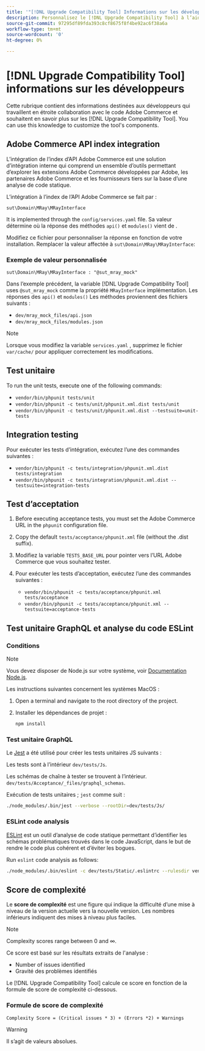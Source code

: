 ```yaml
---
title: '"[!DNL Upgrade Compatibility Tool] Informations sur les développeurs"'
description: Personnalisez le [!DNL Upgrade Compatibility Tool] à l’aide de l’intégration de l’index d’API.
source-git-commit: 97295df89fda393c8cf8675f8f4be92ac6f38a6a
workflow-type: tm+mt
source-wordcount: '0'
ht-degree: 0%

---
```



# [!DNL Upgrade Compatibility Tool] informations sur les développeurs

Cette rubrique contient des informations destinées aux développeurs qui travaillent en étroite collaboration avec le code Adobe Commerce et souhaitent en savoir plus sur les [!DNL Upgrade Compatibility Tool]. You can use this knowledge to customize the tool&#39;s components.

## Adobe Commerce API index integration

L’intégration de l’index d’API Adobe Commerce est une solution d’intégration interne qui comprend un ensemble d’outils permettant d’explorer les extensions Adobe Commerce développées par Adobe, les partenaires Adobe Commerce et les fournisseurs tiers sur la base d’une analyse de code statique.

L’intégration à l’index de l’API Adobe Commerce se fait par :

`sut\Domain\MRay\MRayInterface`

It is implemented through the `config/services.yaml` file. Sa valeur détermine où la réponse des méthodes `api()` et `modules()` vient de .

Modifiez ce fichier pour personnaliser la réponse en fonction de votre installation. Remplacer la valeur affectée à `sut\Domain\MRay\MRayInterface`:

### Exemple de valeur personnalisée

`sut\Domain\MRay\MRayInterface : "@sut_mray_mock"`

Dans l’exemple précédent, la variable [!DNL Upgrade Compatibility Tool] uses `@sut_mray_mock` comme la propriété `MRayInterface` implémentation. Les réponses des `api()` et `modules()` Les méthodes proviennent des fichiers suivants :

- `dev/mray_mock_files/api.json`
- `dev/mray_mock_files/modules.json`

>[!NOTE]
>
>Lorsque vous modifiez la variable `services.yaml` , supprimez le fichier `var/cache/` pour appliquer correctement les modifications.

## Test unitaire

To run the unit tests, execute one of the following commands:

- `vendor/bin/phpunit tests/unit`
- `vendor/bin/phpunit -c tests/unit/phpunit.xml.dist tests/unit`
- `vendor/bin/phpunit -c tests/unit/phpunit.xml.dist --testsuite=unit-tests`

## Integration testing

Pour exécuter les tests d’intégration, exécutez l’une des commandes suivantes :

- `vendor/bin/phpunit -c tests/integration/phpunit.xml.dist tests/integration`
- `vendor/bin/phpunit -c tests/integration/phpunit.xml.dist --testsuite=integration-tests`

## Test d’acceptation

1. Before executing acceptance tests, you must set the Adobe Commerce URL in the `phpunit` configuration file.
1. Copy the default `tests/acceptance/phpunit.xml` file (without the .dist suffix).
1. Modifiez la variable `TESTS_BASE_URL` pour pointer vers l’URL Adobe Commerce que vous souhaitez tester.
1. Pour exécuter les tests d’acceptation, exécutez l’une des commandes suivantes :

   - `vendor/bin/phpunit -c tests/acceptance/phpunit.xml tests/acceptance`
   - `vendor/bin/phpunit -c tests/acceptance/phpunit.xml --testsuite=acceptance-tests`

## Test unitaire GraphQL et analyse du code ESLint

### Conditions

>[!NOTE]
>
>Vous devez disposer de Node.js sur votre système, voir [Documentation Node.js](https://nodejs.dev/learn/how-to-install-nodejs).

Les instructions suivantes concernent les systèmes MacOS :

1. Open a terminal and navigate to the root directory of the project.
1. Installer les dépendances de projet :

   ```bash
   npm install
   ```

### Test unitaire GraphQL

Le [Jest](https://jestjs.io/docs/getting-started) a été utilisé pour créer les tests unitaires JS suivants :

Les tests sont à l’intérieur `dev/tests/Js`.

Les schémas de chaîne à tester se trouvent à l’intérieur. `dev/tests/Acceptance/_files/graphql_schemas`.

Exécution de tests unitaires ; `jest` comme suit :

```bash
./node_modules/.bin/jest --verbose --rootDir=dev/tests/Js/
```

### ESLint code analysis

[ESLint](https://eslint.org/docs/user-guide/getting-started) est un outil d’analyse de code statique permettant d’identifier les schémas problématiques trouvés dans le code JavaScript, dans le but de rendre le code plus cohérent et d’éviter les bogues.

Run `eslint` code analysis as follows:

```bash
./node_modules/.bin/eslint -c dev/tests/Static/.eslintrc --rulesdir vendor/magento/magento-coding-standard/eslint/rules path/to/analyse
```

## Score de complexité

Le **score de complexité** est une figure qui indique la difficulté d’une mise à niveau de la version actuelle vers la nouvelle version. Les nombres inférieurs indiquent des mises à niveau plus faciles.

>[!NOTE]
>
>Complexity scores range between 0 and ∞.

Ce score est basé sur les résultats extraits de l&#39;analyse :

- Number of issues identified
- Gravité des problèmes identifiés

Le [!DNL Upgrade Compatibility Tool] calcule ce score en fonction de la formule de score de complexité ci-dessous.

### Formule de score de complexité

`Complexity Score = (Critical issues * 3) + (Errors *2) + Warnings`

>[!WARNING]
>
>Il s’agit de valeurs absolues.
